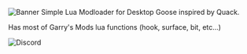 ![Banner](https://whitenamehate.group/8d1cF2d.png)
Simple Lua Modloader for Desktop Goose inspired by Quack.

Has most of Garry's Mods lua functions (hook, surface, bit, etc...)

![Discord](https://img.shields.io/discord/677346995647676442?color=%237289d9&label=Discord&logo=discord&logoColor=white)
